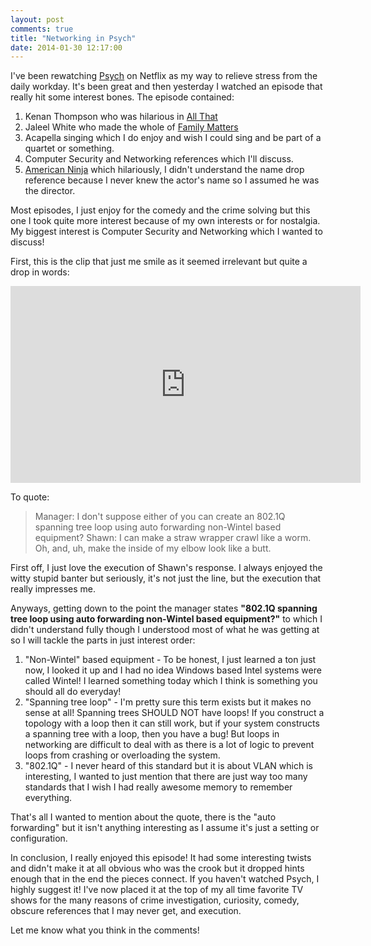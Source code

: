 ```yaml
---
layout: post
comments: true
title: "Networking in Psych"
date: 2014-01-30 12:17:00
---
```


I've been rewatching [Psych][psych] on Netflix as my way to relieve stress from
the daily workday. It's been great and then yesterday I watched an episode that
really hit some interest bones. The episode contained:

1. Kenan Thompson who was hilarious in [All That][allthat]
1. Jaleel White who made the whole of [Family Matters][familymatters]
1. Acapella singing which I do enjoy and wish I could sing and be part of a
quartet or something.
1. Computer Security and Networking references which I'll discuss.
1. [American Ninja][americanninja] which hilariously, I didn't understand the name drop reference
because I never knew the actor's name so I assumed he was the director.

<!--more-->

Most episodes, I just enjoy for the comedy and the crime solving but this one
I took quite more interest because of my own interests or for nostalgia. My
biggest interest is Computer Security and Networking which I wanted to discuss!

First, this is the clip that just me smile as it seemed irrelevant but quite a
drop in words:

<div class="center">
  <iframe width="560" height="315" src="http://www.youtube.com/embed/kOv_y0kZoTs?color=white&theme=light" frameborder="0"> </iframe>
</div>

To quote:

> Manager: I don't suppose either of you can create an 802.1Q spanning tree loop
> using auto forwarding non-Wintel based equipment?
> Shawn: I can make a straw wrapper crawl like a worm. Oh, and, uh, make the
> inside of my elbow look like a butt.

First off, I just love the execution of Shawn's response. I always enjoyed the
witty stupid banter but seriously, it's not just the line, but the execution
that really impresses me.

Anyways, getting down to the point the manager states **"802.1Q spanning tree
loop using auto forwarding non-Wintel based equipment?"** to which I didn't
understand fully though I understood most of what he was getting at so I will
tackle the parts in just interest order:

1. "Non-Wintel" based equipment - To be honest, I just learned a ton just now,
I looked it up and I had no idea Windows based Intel systems were called Wintel!
I learned something today which I think is something you should all do everyday!
1. "Spanning tree loop" - I'm pretty sure this term exists but it makes no sense
at all! Spanning trees SHOULD NOT have loops! If you construct a topology with a
loop then it can still work, but if your system constructs a spanning
tree with a loop, then you have a bug! But loops in networking are difficult to
deal with as there is a lot of logic to prevent loops from crashing or
overloading the system.
1. "802.1Q" - I never heard of this standard but it is about VLAN which is
interesting, I wanted to just mention that there are just way too many standards
that I wish I had really awesome memory to remember everything.

That's all I wanted to mention about the quote, there is the "auto forwarding"
but it isn't anything interesting as I assume it's just a setting or
configuration.

In conclusion, I really enjoyed this episode! It had some interesting twists
and didn't make it at all obvious who was the crook but it dropped hints enough
that in the end the pieces connect. If you haven't watched Psych, I highly
suggest it! I've now placed it at the top of my all time favorite TV shows for
the many reasons of crime investigation, curiosity, comedy, obscure references
that I may never get, and execution.

Let me know what you think in the comments!

[psych]: http://en.wikipedia.org/wiki/Psych
[allthat]: http://en.wikipedia.org/wiki/All_That
[familymatters]: http://en.wikipedia.org/wiki/Family_Matters
[americanninja]: http://en.wikipedia.org/wiki/American_Ninja
